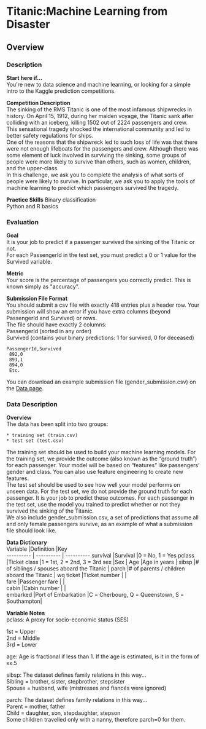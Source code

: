 # Titanic:Machine Learning from Disaster
## Overview

### Description
**Start here if...**  
You're new to data science and machine learning, or looking for a simple intro to the Kaggle prediction competitions.  

**Competition Description**  
The sinking of the RMS Titanic is one of the most infamous shipwrecks in history.  On April 15, 1912, during her maiden voyage, the Titanic sank after colliding with an iceberg, killing 1502 out of 2224 passengers and crew. This sensational tragedy shocked the international community and led to better safety regulations for ships.  
One of the reasons that the shipwreck led to such loss of life was that there were not enough lifeboats for the passengers and crew. Although there was some element of luck involved in surviving the sinking, some groups of people were more likely to survive than others, such as women, children, and the upper-class.  
In this challenge, we ask you to complete the analysis of what sorts of people were likely to survive. In particular, we ask you to apply the tools of machine learning to predict which passengers survived the tragedy.  

**Practice Skills**
Binary classification  
Python and R basics  

### Evaluation
**Goal**  
It is your job to predict if a passenger survived the sinking of the Titanic or not.   
For each PassengerId in the test set, you must predict a 0 or 1 value for the Survived variable.  

**Metric**  
Your score is the percentage of passengers you correctly predict. This is known simply as "accuracy”.  

**Submission File Format**  
You should submit a csv file with exactly 418 entries plus a header row. Your submission will show an error if you have extra columns (beyond PassengerId and Survived) or rows.  
The file should have exactly 2 columns:  
PassengerId (sorted in any order)  
Survived (contains your binary predictions: 1 for survived, 0 for deceased)  

```
PassengerId,Survived
 892,0
 893,1
 894,0
 Etc.
```

You can download an example submission file (gender_submission.csv) on the [Data page](https://www.kaggle.com/c/titanic/data).  

### Data Description  
**Overview**  
The data has been split into two groups:  

```
* training set (train.csv)
* test set (test.csv)
```

The training set should be used to build your machine learning models. For the training set, we provide the outcome (also known as the “ground truth”) for each passenger. Your model will be based on “features” like passengers’ gender and class. You can also use feature engineering to create new features.  
The test set should be used to see how well your model performs on unseen data. For the test set, we do not provide the ground truth for each passenger. It is your job to predict these outcomes. For each passenger in the test set, use the model you trained to predict whether or not they survived the sinking of the Titanic.  
We also include gender_submission.csv, a set of predictions that assume all and only female passengers survive, as an example of what a submission file should look like.  

**Data Dictionary**  
Variable   |Definition |Key         
---------- | ---------- | ----------
survival   |Survival     |0 = No, 1 = Yes
pclass     |Ticket class |1 = 1st, 2 = 2nd, 3 = 3rd
sex        |Sex | 
Age        |Age in years | 
sibsp      |# of siblings / spouses aboard the Titanic | 
parch      |# of parents / children aboard the Titanic | 
wq
ticket     |Ticket number | |   
fare       |Passenger fare | |  
cabin      |Cabin number | |  
embarked   |Port of Embarkation  |C = Cherbourg, Q = Queenstown, S = Southampton|  

**Variable Notes**  
pclass: A proxy for socio-economic status (SES)  

1st = Upper  
2nd = Middle  
3rd = Lower  

age: Age is fractional if less than 1. If the age is estimated, is it in the form of xx.5  

sibsp: The dataset defines family relations in this way...  
Sibling = brother, sister, stepbrother, stepsister  
Spouse = husband, wife (mistresses and fiancés were ignored)  

parch: The dataset defines family relations in this way...  
Parent = mother, father  
Child = daughter, son, stepdaughter, stepson  
Some children travelled only with a nanny, therefore parch=0 for them.  
